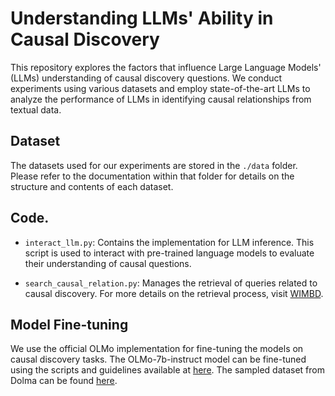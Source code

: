# Understanding LLMs' Ability in Causal Discovery
This repository explores the factors that influence Large Language Models' (LLMs) understanding of causal discovery questions. We conduct experiments using various datasets and employ state-of-the-art LLMs to analyze the performance of LLMs in identifying causal relationships from textual data.

## Dataset
The datasets used for our experiments are stored in the `./data` folder. Please refer to the documentation within that folder for details on the structure and contents of each dataset.

## Code.
- `interact_llm.py`: Contains the implementation for LLM inference. This script is used to interact with pre-trained language models to evaluate their understanding of causal questions.
  
- `search_causal_relation.py`: Manages the retrieval of queries related to causal discovery. For more details on the retrieval process, visit [WIMBD](https://github.com/allenai/wimbd).

## Model Fine-tuning
We use the official OLMo implementation for fine-tuning the models on causal discovery tasks. The OLMo-7b-instruct model can be fine-tuned using the scripts and guidelines available at [here](https://github.com/allenai/open-instruct). The sampled dataset from Dolma can be found [here](https://drive.google.com/file/d/1txUemKLdbl1TUER0yrik6904JHQCPWwV/view?usp=sharing).

